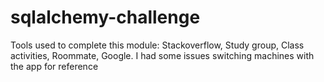 # sqlalchemy-challenge
Tools used to complete this module: Stackoverflow, Study group, Class activities, Roommate, Google. 
I had some issues switching machines with the app for reference 

